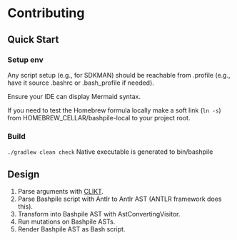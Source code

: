 # Contributing

## Quick Start
### Setup env
Any script setup (e.g., for SDKMAN) should be reachable from .profile 
(e.g., have it source .bashrc or .bash_profile if needed).

Ensure your IDE can display Mermaid syntax.

If you need to test the Homebrew formula locally make a soft link (`ln -s`) from HOMEBREW_CELLAR/bashpile-local
to your project root.

### Build
`./gradlew clean check`
Native executable is generated to bin/bashpile

## Design

1. Parse arguments with [CLIKT](https://ajalt.github.io/clikt/).  
2. Parse Bashpile script with Antlr to Antlr AST (ANTLR framework does this).
3. Transform into Bashpile AST with AstConvertingVisitor.
4. Run mutations on Bashpile ASTs.
5. Render Bashpile AST as Bash script.
